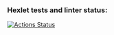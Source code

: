 ### Hexlet tests and linter status:
[![Actions Status](https://github.com/snail911/python-project-50/workflows/hexlet-check/badge.svg)](https://github.com/snail911/python-project-50/actions)